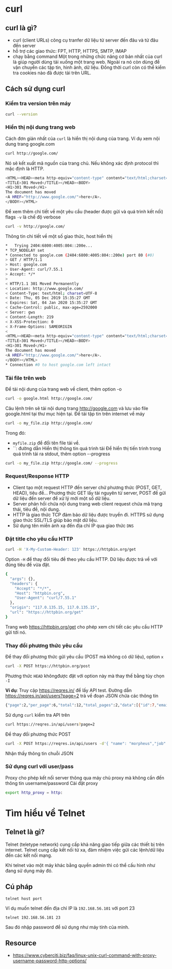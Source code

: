 # curl 
## curl là gì?
- curl (client URLs) công cụ tranfer dữ liệu từ server đến đâu và từ đâu đến server
- hỗ trợ các giao thức: FPT, HTTP, HTTPS, SMTP, IMAP
- chạy bằng command
 Một trong những chức năng cơ bản nhất của curl là giúp người dùng tải xuống một trang web. Ngoài ra nó còn dùng để vận chuyển các tập tin, hình ảnh, dữ liệu. Đồng thời curl còn có thể kiểm tra cookies nào đã được tải trên URL.

## Cách sử dụng curl
### Kiểm tra version trên máy

```sh
curl --version
```

### Hiển thị nội dung trang web
Cách đơn giản nhất của `curl` là hiển thị nội dung của trang. Ví dụ xem nội dung trang google.com

```sh
curl http://google.com/
```

Nó sẽ kết xuất mã nguồn của trang chủ. Nếu không xác định protocol thì mặc định là HTTP. 

```sh
<HTML><HEAD><meta http-equiv="content-type" content="text/html;charset=utf-8">
<TITLE>301 Moved</TITLE></HEAD><BODY>
<H1>301 Moved</H1>
The document has moved
<A HREF="http://www.google.com/">here</A>.
</BODY></HTML>
```

Để xem thêm chi tiết về một yêu cầu (header được gửi và quá trình kết nối) flags `-v` là chế độ verbose 

```sh
curl -v http://google.com/
```

Thông tin chi tiết về một số giao thức, host hiển thị

```sh
*   Trying 2404:6800:4005:804::200e...
* TCP_NODELAY set
* Connected to google.com (2404:6800:4005:804::200e) port 80 (#0)
> GET / HTTP/1.1
> Host: google.com
> User-Agent: curl/7.55.1
> Accept: */*
>
< HTTP/1.1 301 Moved Permanently
< Location: http://www.google.com/
< Content-Type: text/html; charset=UTF-8
< Date: Thu, 05 Dec 2019 15:35:27 GMT
< Expires: Sat, 04 Jan 2020 15:35:27 GMT
< Cache-Control: public, max-age=2592000
< Server: gws
< Content-Length: 219
< X-XSS-Protection: 0
< X-Frame-Options: SAMEORIGIN
<
<HTML><HEAD><meta http-equiv="content-type" content="text/html;charset=utf-8">
<TITLE>301 Moved</TITLE></HEAD><BODY>
<H1>301 Moved</H1>
The document has moved
<A HREF="http://www.google.com/">here</A>.
</BODY></HTML>
* Connection #0 to host google.com left intact
```

### Tải file trên web

Để tải nội dung của trang web về client, thêm option -o

```sh
curl -o google.html http://google.com/
```

Câu lệnh trên sẽ tải nội dung trang http://google.com và lưu vào file google.html tại thư mục hiện tại.
Để tải tập tin trên internet về máy
```sh
curl -o my_file.zip http://google.com/
```
Trong đó:
- `myfile.zip` để đổi tên file tải về.
- ``: đường dẫn
Hiển thị thông tin quá trình tải 
Để hiển thị tiến trình trong quá trình tải ra stdout, thêm option --progress

```sh
curl -o my_file.zip http://google.com/ --progress
```

### Request/Response HTTP
- Client tạo một request HTTP đến server chứ phương thức (POST, GET, HEAD), tiêu đề... Phương thức GET lấy tài nguyên từ server, POST để gửi dữ liệu đến server để xử lý mới một số dữ liệu.
- Server phản hồi chứa nội dung trang web client request chứa mã trạng thái, tiêu đề, nội dung.
- HTTP là giao thức TCP đảm bảo dữ liệu được truyền đi. HTTPS sử dụng giao thức SSL/TLS giúp bảo mật dữ liệu.
- Sử dụng tên miền ánh xạ đến địa chỉ IP qua giao thức `DNS`

### Đặt title cho yêu cầu HTTP

```sh
curl -H 'X-My-Custom-Header: 123' https://httpbin.org/get
```

Option `-H` để thay đổi tiêu đề theo yêu cầu HTTP. Dữ liệu được trả về với đúng tiêu đề vừa đặt.

```sh
{
  "args": {},
  "headers": {
    "Accept": "*/*",
    "Host": "httpbin.org",
    "User-Agent": "curl/7.55.1"
  },
  "origin": "117.0.135.15, 117.0.135.15",
  "url": "https://httpbin.org/get"
}
```
Trang web https://httpbin.org/get cho phép xem chi tiết các yêu cầu HTTP gửi tới nó.

### Thay đổi phương thức yêu cầu

Để thay đổi phương thức gửi yêu cầu (POST mà không có dữ liệu), option `x` 

```sh
curl -X POST https://httpbin.org/post
```

Phương thức `HEAD` khôngđược đặt với option này mà thay thế bằng tùy chọn `-I`

**Ví dụ**: Truy cập https://reqres.in/ để lấy API test.
Đường dẫn https://reqres.in/api/users?page=2 trả về đoạn JSON chứa các thông tin

```sh
{"page":2,"per_page":6,"total":12,"total_pages":2,"data":[{"id":7,"email":"michael.lawson@reqres.in","first_name":"Michael","last_name":"Lawson","avatar":"https://s3.amazonaws.com/uifaces/faces/twitter/follettkyle/128.jpg"}
```
Sử dụng `curl` kiểm tra API trên
```sh
curl https://reqres.in/api/users?page=2
```

Để thay đổi phương thức POST
```sh
curl -X POST https://reqres.in/api/users -d'{ "name": "morpheus","job": "leader"}'
```
Nhận thấy thông tin chuỗi JSON

### Sử dụng curl với user/pass
Proxy cho phép kết nối server thông qua máy chủ proxy mà không cần đến thông tin username/password
Cài đặt proxy
```sh
export http_proxy = http:
```

# Tìm hiểu về Telnet
## Telnet là gì?
Telnet (teletype network) cung cấp khả năng giao tiếp giữa các thiết bị trên internet.
Telnet cung cấp kết nối từ xa, đảm nhiệm việc gửi các lệnh/dữ liệu đến các kết nối mạng.

Khi telnet vào một máy khác bằng quyền admin thì có thể cấu hình như đang sử dụng  máy đó.

## Cú pháp

`telnet host port`

Ví dụ muốn telnet đến địa chỉ IP là `192.168.56.101` với port 23

`telnet 192.168.56.101 23`

Sau đó nhập password để sử dụng như máy tính của mình.

## Resource 
- https://www.cyberciti.biz/faq/linux-unix-curl-command-with-proxy-username-password-http-options/